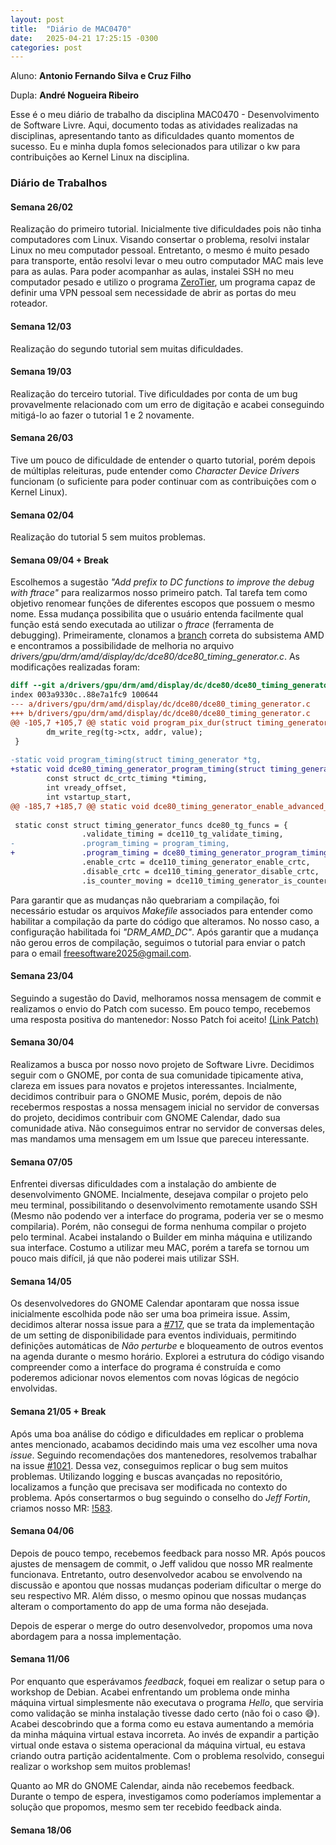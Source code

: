```yaml
---
layout: post
title:  "Diário de MAC0470"
date:   2025-04-21 17:25:15 -0300
categories: post
---
```


Aluno: **Antonio Fernando Silva e Cruz Filho**

Dupla: **André Nogueira Ribeiro**

Esse é o meu diário de trabalho da disciplina MAC0470 - Desenvolvimento de Software Livre. Aqui, documento todas as atividades realizadas na disciplinas, apresentando tanto as dificuldades quanto momentos de sucesso. Eu e minha dupla fomos selecionados para utilizar o kw para contribuições ao Kernel Linux na disciplina.


### **Diário de Trabalhos**

#### **Semana 26/02**

Realização do primeiro tutorial. Inicialmente tive dificuldades pois não tinha computadores com Linux. Visando consertar o problema, resolvi instalar Linux no meu computador pessoal. Entretanto, o mesmo é muito pesado para transporte, então resolvi levar o meu outro computador MAC mais leve para as aulas. Para poder acompanhar as aulas, instalei SSH no meu computador pesado e utilizo o programa [ZeroTier](https://www.zerotier.com/), um programa capaz de definir uma VPN pessoal sem necessidade de abrir as portas do meu roteador.

#### **Semana 12/03**

Realização do segundo tutorial sem muitas dificuldades.

#### **Semana 19/03**

Realização do terceiro tutorial. Tive dificuldades por conta de um bug provavelmente relacionado com um erro de digitação e acabei conseguindo mitigá-lo ao fazer o tutorial 1 e 2 novamente.

#### **Semana 26/03**

Tive um pouco de dificuldade de entender o quarto tutorial, porém depois de múltiplas releituras, pude entender como _Character Device Drivers_ funcionam (o suficiente para poder continuar com as contribuições com o Kernel Linux).

#### **Semana 02/04**

Realização do tutorial 5 sem muitos problemas.

#### **Semana 09/04 + Break**

Escolhemos a sugestão _"Add prefix to DC functions to improve the debug with ftrace"_ para realizarmos nosso primeiro patch. Tal tarefa tem como objetivo renomear funções de diferentes escopos que possuem o mesmo nome. Essa mudança possibilita que o usuário entenda facilmente qual função está sendo executada ao utilizar o *ftrace* (ferramenta de debugging). Primeiramente, clonamos a [branch](https://gitlab.freedesktop.org/agd5f/linux) correta do subsistema AMD e encontramos a possibilidade de melhoria no arquivo _drivers/gpu/drm/amd/display/dc/dce80/dce80_timing_generator.c_. As modificações realizadas foram:

```diff
diff --git a/drivers/gpu/drm/amd/display/dc/dce80/dce80_timing_generator.c b/drivers/gpu/drm/amd/display/dc/dce80/dce80_timing_generator.c
index 003a9330c..88e7a1fc9 100644
--- a/drivers/gpu/drm/amd/display/dc/dce80/dce80_timing_generator.c
+++ b/drivers/gpu/drm/amd/display/dc/dce80/dce80_timing_generator.c
@@ -105,7 +105,7 @@ static void program_pix_dur(struct timing_generator *tg, uint32_t pix_clk_100hz)
        dm_write_reg(tg->ctx, addr, value);
 }
 
-static void program_timing(struct timing_generator *tg,
+static void dce80_timing_generator_program_timing(struct timing_generator *tg,
        const struct dc_crtc_timing *timing,
        int vready_offset,
        int vstartup_start,
@@ -185,7 +185,7 @@ static void dce80_timing_generator_enable_advanced_request(
 
 static const struct timing_generator_funcs dce80_tg_funcs = {
                .validate_timing = dce110_tg_validate_timing,
-               .program_timing = program_timing,
+               .program_timing = dce80_timing_generator_program_timing,
                .enable_crtc = dce110_timing_generator_enable_crtc,
                .disable_crtc = dce110_timing_generator_disable_crtc,
                .is_counter_moving = dce110_timing_generator_is_counter_moving,
```


Para garantir que as mudanças não quebrariam a compilação, foi necessário estudar os arquivos *Makefile* associados para entender como habilitar a compilação da parte do código que alteramos. No nosso caso, a configuração habilitada foi *"DRM_AMD_DC"*. Após garantir que a mudança não gerou erros de compilação, seguimos o tutorial para enviar o patch para o email freesoftware2025@gmail.com.

#### Semana 23/04

Seguindo a sugestão do David, melhoramos nossa mensagem de commit e realizamos o envio do Patch com sucesso. Em pouco tempo, recebemos uma resposta positiva do mantenedor: Nosso Patch foi aceito! [(Link Patch)](https://lore.kernel.org/amd-gfx/CADnq5_OrVtVXCoDxZU8ngFpDywFj3c6Wx-MOt2DJUdiU3SKp2w@mail.gmail.com/T/#t)

#### Semana 30/04

Realizamos a busca por nosso novo projeto de Software Livre. Decidimos seguir com o GNOME, por conta de sua comunidade tipicamente ativa, clareza em issues para novatos e projetos interessantes. Incialmente, decidimos contribuir para o GNOME Music, porém, depois de não recebermos respostas a nossa mensagem inicial no servidor de conversas do projeto, decidimos contribuir com GNOME Calendar, dado sua comunidade ativa. Não conseguimos entrar no servidor de conversas deles, mas mandamos uma mensagem em um Issue que pareceu interessante. 

#### Semana 07/05

Enfrentei diversas dificuldades com a instalação do ambiente de desenvolvimento GNOME. Incialmente, desejava compilar o projeto pelo meu terminal, possibilitando o desenvolvimento remotamente usando SSH (Mesmo não podendo ver a interface do programa, poderia ver se o mesmo compilaria). Porém, não consegui de forma nenhuma compilar o projeto pelo terminal. Acabei instalando o Builder em minha máquina e utilizando sua interface. Costumo a utilizar meu MAC, porém a tarefa se tornou um pouco mais difícil, já que não poderei mais utilizar SSH. 

#### Semana 14/05

Os desenvolvedores do GNOME Calendar apontaram que nossa issue inicialmente escolhida pode não ser uma boa primeira issue. Assim, decidimos alterar nossa issue para a [#717](https://gitlab.gnome.org/GNOME/gnome-calendar/-/issues/717), que se trata da implementação de um setting de disponibilidade para eventos individuais, permitindo definições automáticas de *Não perturbe* e bloqueamento de outros eventos na agenda durante o mesmo horário. Explorei a estrutura do código visando compreender como a interface do programa é construída e como poderemos adicionar novos elementos com novas lógicas de negócio envolvidas. 

#### Semana 21/05 + Break

Após uma boa análise do código e dificuldades em replicar o problema antes mencionado, acabamos decidindo mais uma vez escolher uma nova _issue_. Seguindo recomendações dos mantenedores, resolvemos trabalhar na issue [#1021](https://gitlab.gnome.org/GNOME/gnome-calendar/-/issues/1021). Dessa vez, conseguimos replicar o bug sem muitos problemas. Utilizando logging e buscas avançadas no repositório, localizamos a função que precisava ser modificada no contexto do problema. Após consertarmos o bug seguindo o conselho do _Jeff Fortin_, criamos nosso MR: [!583](https://gitlab.gnome.org/GNOME/gnome-calendar/-/merge_requests/583).

#### Semana 04/06

Depois de pouco tempo, recebemos feedback para nosso MR. Após poucos ajustes de mensagem de commit, o Jeff validou que nosso MR realmente funcionava. Entretanto, outro desenvolvedor acabou se envolvendo na discussão e apontou que nossas mudanças poderiam dificultar o merge do seu respectivo MR. Além disso, o mesmo opinou que nossas mudanças alteram o comportamento do app de uma forma não desejada.

Depois de esperar o merge do outro desenvolvedor, propomos uma nova abordagem para a nossa implementação. 

#### Semana 11/06

Por enquanto que esperávamos _feedback_, foquei em realizar o setup para o workshop de Debian. Acabei enfrentando um problema onde minha máquina virtual simplesmente não executava o programa _Hello_, que serviria como validação se minha instalação tivesse dado certo (não foi o caso 😅). Acabei descobrindo que a forma como eu estava aumentando a memória da minha máquina virtual estava incorreta. Ao invés de expandir a partição virtual onde estava o sistema operacional da máquina virtual, eu estava criando outra partição acidentalmente. Com o problema resolvido, consegui realizar o workshop sem muitos problemas!

Quanto ao MR do GNOME Calendar, ainda não recebemos feedback. Durante o tempo de espera, investigamos como poderíamos implementar a solução que propomos, mesmo sem ter recebido feedback ainda.

#### Semana 18/06

